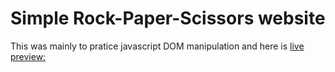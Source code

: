 # Simple Rock-Paper-Scissors website
This was mainly to pratice javascript DOM manipulation and here is 
[live preview:](https://amer-tech.github.io/Rock-Paper-Scissors/)